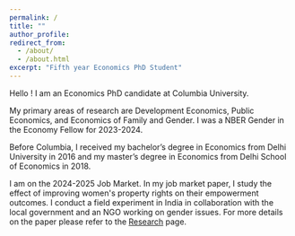 ```yaml
---
permalink: /
title: ""
author_profile: 
redirect_from: 
  - /about/
  - /about.html
excerpt: "Fifth year Economics PhD Student"
---
```


Hello ! I am an Economics PhD candidate at Columbia University.

My primary areas of research are Development Economics, Public Economics, and Economics of Family and Gender. I was a NBER Gender in the Economy Fellow for 2023-2024.  

Before Columbia, I received my bachelor’s degree in Economics from Delhi University in 2016 and my master’s degree in Economics from Delhi School of Economics in 2018. 

I am on the 2024-2025 Job Market. In my job market paper, I study the effect of improving women's property rights on their empowerment outcomes. I conduct a field experiment in India in collaboration with the local government and an NGO working on gender issues. For more details on the paper please refer to the <a href="https://akankshavardani.github.io/research/">Research</a> page.

